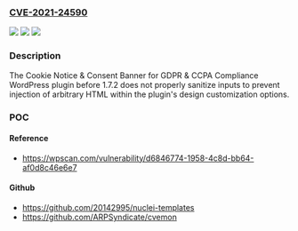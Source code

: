 ### [CVE-2021-24590](https://cve.mitre.org/cgi-bin/cvename.cgi?name=CVE-2021-24590)
![](https://img.shields.io/static/v1?label=Product&message=Cookie%20Notice%20%26%20Consent%20Banner%20for%C2%A0GDPR%20%26%20CCPA%20Compliance&color=blue)
![](https://img.shields.io/static/v1?label=Version&message=1.7.2%3C%201.7.2%20&color=brighgreen)
![](https://img.shields.io/static/v1?label=Vulnerability&message=CWE-79%20Cross-site%20Scripting%20(XSS)&color=brighgreen)

### Description

The Cookie Notice & Consent Banner for GDPR & CCPA Compliance WordPress plugin before 1.7.2 does not properly sanitize inputs to prevent injection of arbitrary HTML within the plugin's design customization options.

### POC

#### Reference
- https://wpscan.com/vulnerability/d6846774-1958-4c8d-bb64-af0d8c46e6e7

#### Github
- https://github.com/20142995/nuclei-templates
- https://github.com/ARPSyndicate/cvemon

